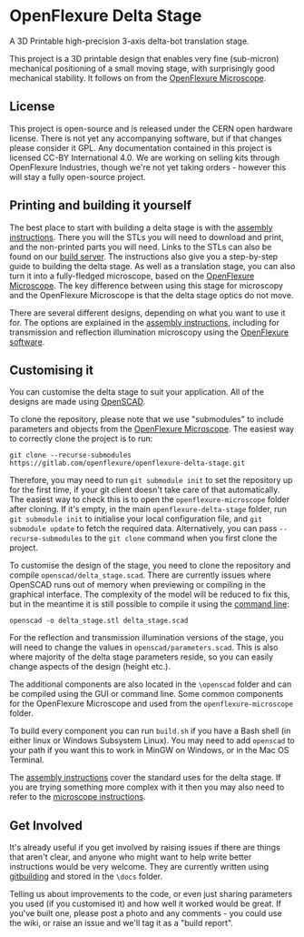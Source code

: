 # OpenFlexure Delta Stage
A 3D Printable high-precision 3-axis delta-bot translation stage.

This project is a 3D printable design that enables very fine (sub-micron) mechanical positioning of a small moving stage, with surprisingly good mechanical stability.  It follows on from the [OpenFlexure Microscope](https://openflexure.org/projects/microscope/).

## License
This project is open-source and is released under the CERN open hardware license.  There is not yet any accompanying software, but if that changes please consider it GPL.  Any documentation contained in this project is licensed CC-BY International 4.0.  We are working on selling kits through OpenFlexure Industries, though we're not yet taking orders - however this will stay a fully open-source project.

## Printing and building it yourself

The best place to start with building a delta stage is with the [assembly instructions](https://build.openflexure.org/openflexure-delta-stage/latest). There you will the STLs you will need to download and print, and the non-printed parts you will need. Links to the STLs can also be found on our [build server](https://build.openflexure.org/openflexure-delta-stage/). The instructions also give you a step-by-step guide to building the delta stage. As well as a translation stage, you can also turn it into a fully-fledged microscope, based on the [OpenFlexure Microscope](https://openflexure.org/projects/microscope/). The key difference between using this stage for microscopy and the OpenFlexure Microscope is that the delta stage optics do not move.

There are several different designs, depending on what you want to use it for. The options are explained in the [assembly instructions](https://openflexure.gitlab.io/openflexure-delta-stage/), including for transmission and reflection illumination microscopy using the [OpenFlexure software](https://openflexure.org/downloads/).

## Customising it

You can customise the delta stage to suit your application.  All of the designs are made using [OpenSCAD](https://www.openscad.org/).  

To clone the repository, please note that we use "submodules" to include parameters and objects from the [OpenFlexure Microscope](https://openflexure.org/projects/microscope/). The easiest way to correctly clone the project is to run:
```
git clone --recurse-submodules https://gitlab.com/openflexure/openflexure-delta-stage.git
```
Therefore, you may need to run ``git submodule init`` to set the repository up for the first time, if your git client doesn't take care of that automatically. The easiest way to check this is to open the `openflexure-microscope` folder after cloning. If it's empty, in the main `openflexure-delta-stage` folder, run ``git submodule init`` to initialise your local configuration file, and ``git submodule update`` to fetch the required data. Alternatively, you can pass ``--recurse-submodules`` to the ``git clone`` command when you first clone the project.

To customise the design of the stage, you need to clone the repository and compile ``openscad/delta_stage.scad``. There are currently issues where OpenSCAD runs out of memory when previewing or compiling in the graphical interface. The complexity of the model will be reduced to fix this, but in the meantime it is still possible to compile it using the [command line](https://en.wikibooks.org/wiki/OpenSCAD_User_Manual/Using_OpenSCAD_in_a_command_line_environment#Command_line_usage):
```
openscad -o delta_stage.stl delta_stage.scad
```
For the reflection and transmission illumination versions of the stage, you will need to change the values in ``openscad/parameters.scad``.  This is also where majority of the delta stage parameters reside, so you can easily change aspects of the design (height etc.).

The additional components are also located in the ``\openscad`` folder and can be compiled using the GUI or command line.  Some common components for the OpenFlexure Microscope and used from the `openflexure-microscope` folder.

To build every component you can run ``build.sh`` if you have a Bash shell (in either linux or Windows Subsystem Linux).  You may need to add ``openscad`` to your path if you want this to work in MinGW on Windows, or in the Mac OS Terminal.

The [assembly instructions](https://build.openflexure.org/openflexure-delta-stage/latest) cover the standard uses for the delta stage.  If you are trying something more complex with it then you may also need to refer to the [microscope instructions](https://openflexure.org/projects/microscope/build/).  

## Get Involved

It's already useful if you get involved by raising issues if there are things that aren't clear, and anyone who might want to help write better instructions would be very welcome. They are currently written using [gitbuilding](https://gitbuilding.io/) and stored in the `\docs` folder.  

Telling us about improvements to the code, or even just sharing parameters you used (if you customised it) and how well it worked would be great.  If you've built one, please post a photo and any comments - you could use the wiki, or raise an issue and we'll tag it as a "build report".
